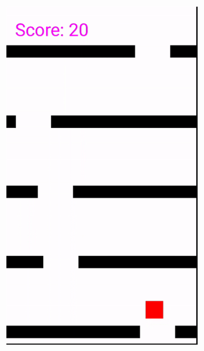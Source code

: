 
![Alt Text](https://github.com/akshaybembalkar/AndroidApps/blob/master/RunNLive-MyFirstAndroidGame/app/src/main/res/drawable/run_n_live.gif)
